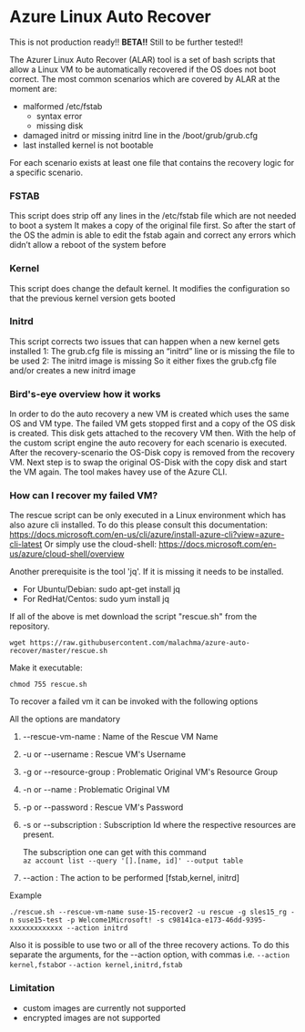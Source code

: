 # Azure Linux Auto Recover

This is not production ready!!
**BETA!!**
Still to be further tested!!

The Azurer Linux Auto Recover (ALAR) tool is a set of bash scripts that allow a Linux VM to be automatically recovered
if the OS does not boot correct. 
The most common scenarios which are covered by ALAR at the moment are:

* malformed /etc/fstab 
  * syntax error
  * missing disk
* damaged initrd or missing initrd line in the /boot/grub/grub.cfg
* last installed kernel is not bootable

For each scenario exists at least one file that contains the recovery logic for a specific scenario.
### FSTAB
This script does strip off any lines in the /etc/fstab file which are not needed to boot a system
It makes a copy of the original file first. So after the start of the OS the admin is able to edit the fstab again and correct any errors which didn’t allow a reboot of the system before

### Kernel
This script does change the default kernel.
It modifies the configuration so that the previous kernel version gets booted

### Initrd
This script corrects two issues that can happen when a new kernel gets installed
   1: The grub.cfg file is missing an “initrd” line or is missing the file to be used
   2: The initrd image is missing
So it either fixes the grub.cfg file and/or creates a new initrd image 

### Bird's-eye overview how it works
In order to do the auto recovery a new VM is created which uses the same OS and VM type. 
The failed VM gets stopped first and a copy of the OS disk is created.
This disk gets attached to the recovery VM then. With the help of the custom script engine the auto recovery for each scenario is executed. After the recovery-scenario the OS-Disk copy is removed from the recovery VM. Next step is to swap the original OS-Disk with the copy disk and start the VM again. The tool makes havey use of the Azure CLI.

### How can I recover my failed VM?
The rescue script can be only executed in a Linux environment which has also azure cli installed.
To do this please consult this documentation: https://docs.microsoft.com/en-us/cli/azure/install-azure-cli?view=azure-cli-latest
Or simply use the cloud-shell: https://docs.microsoft.com/en-us/azure/cloud-shell/overview

Another prerequisite is the tool 'jq'.
If it is missing it needs to be installed.
- For Ubuntu/Debian: sudo apt-get install jq
- For RedHat/Centos: sudo yum install jq

If all of the above is met download the script "rescue.sh" from the repository. 

`wget https://raw.githubusercontent.com/malachma/azure-auto-recover/master/rescue.sh`

Make it executable: 

`chmod 755 rescue.sh`

To recover a failed vm it can be invoked with the following options


All the options are mandatory

1. --rescue-vm-name : Name of the Rescue VM Name
2. -u or --username : Rescue VM's Username
3. -g or --resource-group : Problematic Original VM's Resource Group
4. -n or --name : Problematic Original VM
5. -p or --password : Rescue VM's Password
6. -s or --subscription : Subscription Id where the respective resources are present.
    
    The subscription one can get with this command    
    `az account list --query '[].[name, id]' --output table`

7. --action : The action to be performed [fstab,kernel, initrd]

Example

`./rescue.sh --rescue-vm-name suse-15-recover2 -u rescue -g sles15_rg -n suse15-test -p Welcome1Microsoft! -s c98141ca-e173-46dd-9395-xxxxxxxxxxxxx --action initrd`

Also it is possible to use two or all of the three recovery actions. To do this separate the arguments, for the --action option, with commas i.e.
`--action kernel,fstab`or `--action kernel,initrd,fstab`


### Limitation
* custom images are currently not supported 
* encrypted images are not supported
